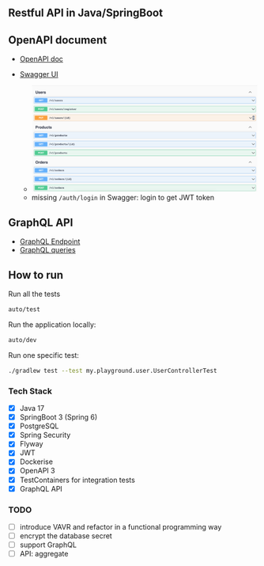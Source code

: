 
## Restful API in Java/SpringBoot

## OpenAPI document

- [OpenAPI doc](http://localhost:8080/v3/api-docs)

- [Swagger UI](http://localhost:8080/swagger-ui/index.html)
  - ![API](./swagger-ui.png)
  - missing `/auth/login` in Swagger: login to get JWT token

## GraphQL API

- [GraphQL Endpoint](http://localhost:8080/graphiql)
- [GraphQL queries](./graphql-queries.md)

## How to run

Run all the tests
```bash
auto/test
```

Run the application locally:
```bash
auto/dev
```

Run one specific test:
```bash
./gradlew test --test my.playground.user.UserControllerTest
```

### Tech Stack

- [x] Java 17
- [x] SpringBoot 3 (Spring 6)
- [x] PostgreSQL
- [x] Spring Security
- [x] Flyway
- [x] JWT
- [x] Dockerise
- [x] OpenAPI 3
- [x] TestContainers for integration tests
- [x] GraphQL API

### TODO

- [ ] introduce VAVR and refactor in a functional programming way
- [ ] encrypt the database secret
- [ ] support GraphQL
- [ ] API: aggregate
